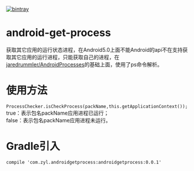 [![bintray](https://api.bintray.com/packages/zyl/maven/android-get-process/images/download.svg)](https://bintray.com/zyl/maven/android-get-process/_latestVersion)
# android-get-process
获取其它应用的运行状态进程，在Android5.0上面不能Android的api不在支持获取其它应用的运行进程，只能获取自己的进程，在[jaredrummler/AndroidProcesses](https://github.com/jaredrummler/AndroidProcesses)的基础上面，使用了ps命令解析。

# 使用方法
`ProcessChecker.isCheckProcess(packName,this.getApplicationContext());`  
true：表示包名packName应用进程已运行；  
false：表示包名packName应用进程未运行。

# Gradle引入
`compile 'com.zyl.androidgetprocess:androidgetprocess:0.0.1'`
